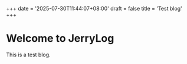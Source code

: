 +++
date = '2025-07-30T11:44:07+08:00'
draft = false
title = 'Test blog'
+++

# Welcome to JerryLog
This is a test blog.